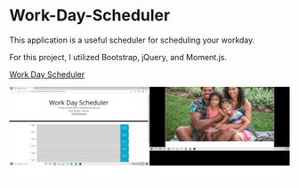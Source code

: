 # Work-Day-Scheduler

This application is a useful scheduler for scheduling your workday.

For this project, I utilized Bootstrap, jQuery, and Moment.js. 

[Work Day Scheduler](https://fdwootton.github.io/Work-Day-Scheduler/)

![Work Day Scheduler](./assets/images/scheduler-screenshot.png)